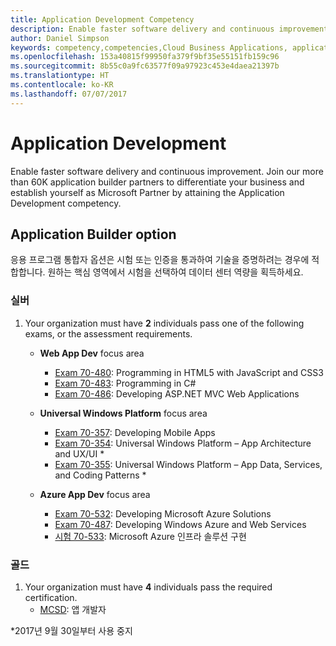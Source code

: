 ```yaml
---
title: Application Development Competency
description: Enable faster software delivery and continuous improvement. Join our more than 60K application builder partners to differentiate your business and establish yourself as Microsoft Partner by attaining the Application Development competency.
author: Daniel Simpson
keywords: competency,competencies,Cloud Business Applications, application development
ms.openlocfilehash: 153a40815f99950fa379f9bf35e55151fb159c96
ms.sourcegitcommit: 8b55c0a9fc63577f09a97923c453e4daea21397b
ms.translationtype: HT
ms.contentlocale: ko-KR
ms.lasthandoff: 07/07/2017
---
```

# <a name="application-development"></a>Application Development 

Enable faster software delivery and continuous improvement. Join our more than 60K application builder partners to differentiate your business and establish yourself as Microsoft Partner by attaining the Application Development competency.

## <a name="application-builder-option"></a>Application Builder option
응용 프로그램 통합자 옵션은 시험 또는 인증을 통과하여 기술을 증명하려는 경우에 적합합니다.  원하는 핵심 영역에서 시험을 선택하여 데이터 센터 역량을 획득하세요.


### <a name="silver"></a>실버
1. Your organization must have **2** individuals pass one of the following exams, or the assessment requirements.

    - **Web App Dev** focus area
        - [Exam 70-480](https://www.microsoft.com/en-us/learning/exam-70-480.aspx): Programming in HTML5 with JavaScript and CSS3  
        - [Exam 70-483](https://www.microsoft.com/en-us/learning/exam-70-483.aspx): Programming in C# 
        - [Exam 70-486](https://www.microsoft.com/en-us/learning/exam-70-486.aspx): Developing ASP.NET MVC Web Applications  

    - **Universal Windows Platform** focus area
        - [Exam 70-357](https://www.microsoft.com/en-us/learning/exam-70-357.aspx): Developing Mobile Apps 
        - [Exam 70-354](https://www.microsoft.com/en-us/learning/exam-70-354.aspx): Universal Windows Platform – App Architecture and UX/UI *  
        - [Exam 70-355](https://www.microsoft.com/en-us/learning/exam-70-355.aspx): Universal Windows Platform – App Data, Services, and Coding Patterns *  

    - **Azure App Dev** focus area
        - [Exam 70-532](https://www.microsoft.com/en-us/learning/exam-70-532.aspx): Developing Microsoft Azure Solutions 
        - [Exam 70-487](https://www.microsoft.com/en-us/learning/exam-70-487.aspx): Developing Windows Azure and Web Services
        - [시험 70-533](https://www.microsoft.com/en-us/learning/exam-70-533.aspx): Microsoft Azure 인프라 솔루션 구현   


### <a name="gold"></a>골드
1. Your organization must have **4** individuals pass the required certification.
    - [MCSD](https://www.microsoft.com/en-us/learning/mcsd-app-builder-certification.aspx): 앱 개발자 

*2017년 9월 30일부터 사용 중지
